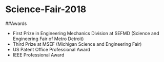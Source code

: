# Science-Fair-2018

##Awards
- First Prize in Engineering Mechanics Division at SEFMD (Science and Engineering Fair of Metro Detroit)
- Third Prize at MSEF (Michigan Science and Engineering Fair)
- US Patent Office Professional Award
- IEEE Professional Award
